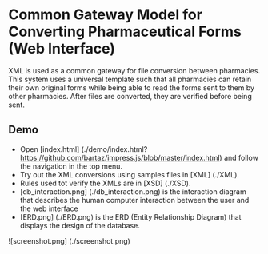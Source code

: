# Common Gateway Model for Converting Pharmaceutical Forms (Web Interface)

XML is used as a common gateway for file conversion between pharmacies.
This system uses a universal template such that all pharmacies can retain their own original forms while being able to read the forms sent to them by other pharmacies.
After files are converted, they are verified before being sent.

## Demo
+ Open [index.html] (./demo/index.html?https://github.com/bartaz/impress.js/blob/master/index.html) and follow the navigation in the top menu.
+ Try out the XML conversions using samples files in [XML] (./XML).
+ Rules used tot verify the XMLs are in [XSD] (./XSD).
+ [db_interaction.png] (./db_interaction.png) is the interaction diagram that describes the human computer interaction between the user and the web interface
+ [ERD.png] (./ERD.png) is the ERD (Entity Relationship Diagram) that displays the design of the database.

![screenshot.png] (./screenshot.png)

